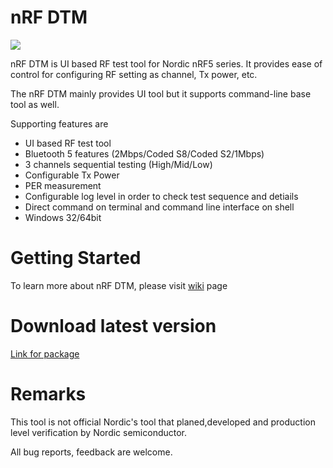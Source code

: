 # nRF DTM

<img src="https://github.com/olleheugene/nRF-DTM/blob/master/pics/image-20191025101051697.png">

nRF DTM is UI based RF test tool for Nordic nRF5 series.
It provides ease of control for configuring RF setting as channel, Tx power, etc.

The nRF DTM mainly provides UI tool but it supports command-line base tool as well.

Supporting features are 
- UI based RF test tool
- Bluetooth 5 features (2Mbps/Coded S8/Coded S2/1Mbps)
- 3 channels sequential testing   (High/Mid/Low)
- Configurable Tx Power
- PER measurement
- Configurable log level in order to check test sequence and detiails
- Direct command on terminal and command line interface on shell
- Windows 32/64bit


# Getting Started
To learn more about nRF DTM, please visit [wiki](https://github.com/olleheugene/nRF-DTM/wiki) page

# Download latest version
[Link for package](https://github.com/olleheugene/nRF-DTM/archive/v0.10.2.zip)

# Remarks 
This tool is not official Nordic's tool that planed,developed and production level verification by Nordic semiconductor.

All bug reports, feedback are welcome.
